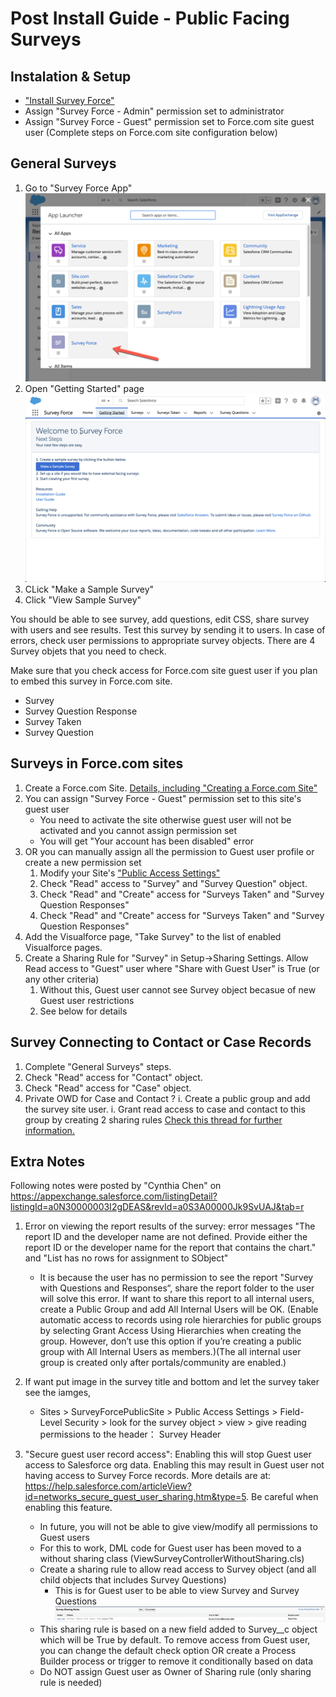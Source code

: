 # Post Install Guide - Public Facing Surveys

## Instalation & Setup
- ["Install Survey Force"](https://appexchange.salesforce.com/appxListingDetail?listingId=a0N30000003I2gDEAS)
- Assign "Survey Force - Admin" permission set to administrator
- Assign "Survey Force - Guest" permission set to Force.com site guest user (Complete steps on Force.com site configuration below)

## General Surveys

1. Go to "Survey Force App"
![Survey Force App](assets/images/SF_App.png)
1. Open "Getting Started" page
![Getting Started Page](assets/images/SF_Page_GettingStarted.png)
1. CLick "Make a Sample Survey"
1. Click "View Sample Survey"

You should be able to see survey, add questions, edit CSS, share survey with users and see results. Test this survey by sending it to users. In case of errors, check user permissions to appropriate survey objects. There are 4 Survey objets that you need to check.

Make sure that you check access for Force.com site guest user if you plan to embed this survey in Force.com site.

- Survey
- Survey Question Response
- Survey Taken
- Survey Question

## Surveys in Force.com sites

1. Create a Force.com Site. [Details, including "Creating a Force.com Site"](http://wiki.developerforce.com/page/An_Introduction_to_Force.com_Sites)
1. You can assign "Survey Force - Guest" permission set to this site's guest user
   - You need to activate the site otherwise guest user will not be activated and you cannot assign permission set
   - You will get "Your account has been disabled" error
1. OR you can manually assign all the permission to Guest user profile or create a new permission set 
   1. Modify your Site's ["Public Access Settings"](https://login.salesforce.com/help/doc/en/sites_public_access_settings.htm)
   1. Check "Read" access to "Survey" and "Survey Question" object.
   1. Check "Read" and "Create" access for "Surveys Taken" and "Survey Question Responses"
   1. Check "Read" and "Create" access for "Surveys Taken" and "Survey Question Responses"
1. Add the Visualforce page, "Take Survey" to the list of enabled Visualforce pages.
1. Create a Sharing Rule for "Survey" in Setup->Sharing Settings. Allow Read access to "Guest" user where "Share with Guest User" is True (or any other criteria)
   1. Without this, Guest user cannot see Survey object becasue of new Guest user restrictions
   1. See below for details

## Survey Connecting to Contact or Case Records

1. Complete "General Surveys" steps.
1. Check "Read" access for "Contact" object.
1. Check "Read" access for "Case" object.
1. Private OWD for Case and Contact ?
     i. Create a public group and add the survey site user. 
     i. Grant read access to case and contact to this group by creating 2 sharing rules
 [Check this thread for further information.](http://boards.developerforce.com/t5/Force-com-Labs-Development-and/Survey-Force-Question/m-p/407457#M1197)


 ## Extra Notes
 Following notes were posted by "Cynthia Chen" on https://appexchange.salesforce.com/listingDetail?listingId=a0N30000003I2gDEAS&revId=a0S3A00000Jk9SvUAJ&tab=r

 1. Error on viewing the report results of the survey: error messages "The report ID and the developer name are not defined. Provide either the report ID or the developer name for the report that contains the chart." and "List has no rows for assignment to SObject"
    - It is because the user has no permission to see the report "Survey with Questions and Responses“, share the report folder to the user will solve this error. If want to share this report to all internal users, create a Public Group and add All Internal Users will be OK. (Enable automatic access to records using role hierarchies for public groups by selecting Grant Access Using Hierarchies when creating the group. However, don’t use this option if you’re creating a public group with All Internal Users as members.)(The all internal user group is created only after portals/community are enabled.)

2. If want put image in the survey title and bottom and let the survey taker see the iamges,
   - Sites > SurveyForcePublicSite > Public Access Settings > Field-Level Security > look for the survey object > view > give reading permissions to the header： Survey Header

3. "Secure guest user record access": Enabling this will stop Guest user access to Salesforce org data. Enabling this may result in Guest user not having access to Survey Force records. More details are at: https://help.salesforce.com/articleView?id=networks_secure_guest_user_sharing.htm&type=5. Be careful when enabling this feature.
   * In future, you will not be able to give view/modify all permissions to Guest users
   * For this to work, DML code for Guest user has been moved to a without sharing class (ViewSurveyControllerWithoutSharing.cls)
   * Create a sharing rule to allow read access to Survey object (and all child objects that includes Survey Questions)
     * This is for Guest user to be able to view Survey and Survey Questions
   ![SurveyForce Guest User Sharing Rule](assets/images/SurveyForce_GuestUser_SharingRule.png)
   * This sharing rule is based on a new field added to Survey__c object which will be True by default. To remove access from Guest user, you can change the default check option OR create a Process Builder process or trigger to remove it conditionally based on data
   * Do NOT assign Guest user as Owner of Sharing rule (only sharing rule is needed)
